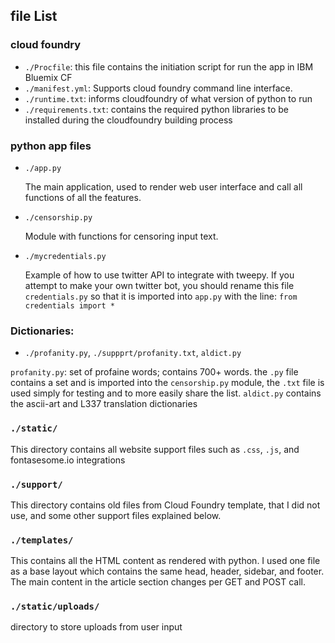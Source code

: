 ## file List

### cloud foundry

* `./Procfile`: this file contains the initiation script for run the app
in IBM Bluemix CF
* `./manifest.yml`: Supports cloud foundry command line interface.
* `./runtime.txt`: informs cloudfoundry of what version of python to run
* `./requirements.txt`: contains the required python libraries to be installed
  during the cloudfoundry building process

### python app files

* `./app.py`

  The main application, used to render web user interface and call all functions
  of all the features.

* `./censorship.py`

  Module with functions for censoring input text.

* `./mycredentials.py`

  Example of how to use twitter API to integrate with tweepy.  If you attempt
  to make your own twitter bot, you should rename this file `credentials.py` so
  that it is imported into `app.py` with the line: `from credentials import *`

### Dictionaries:

  * `./profanity.py`, `./suppprt/profanity.txt`, `aldict.py`

  `profanity.py`: set of profaine words; contains 700+ words.  the `.py`
  file contains a set and is imported into the `censorship.py` module, the
  `.txt` file is used simply for testing and to more easily share the
  list.  `aldict.py` contains the ascii-art and L337 translation
  dictionaries

### `./static/`

  This directory contains all  website support files such as `.css`, `.js`, and
  fontasesome.io integrations

### `./support/`

  This directory contains old files from Cloud Foundry template, that I did not
  use, and some other support files explained below.

### `./templates/`

  This contains all the HTML content as rendered with python.  I used one file
  as a base layout which contains the same head, header, sidebar, and footer.
  The main content in the article section changes per GET and POST call.

### `./static/uploads/`

  directory to store uploads from user input
